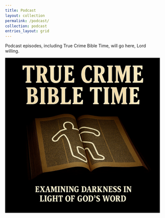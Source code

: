 ```yaml
---
title: Podcast
layout: collection
permalink: /podcast/
collection: podcast
entries_layout: grid
---
```


Podcast episodes, including True Crime Bible Time, will go here, Lord willing.

![image](/images/TCBT.jpg)